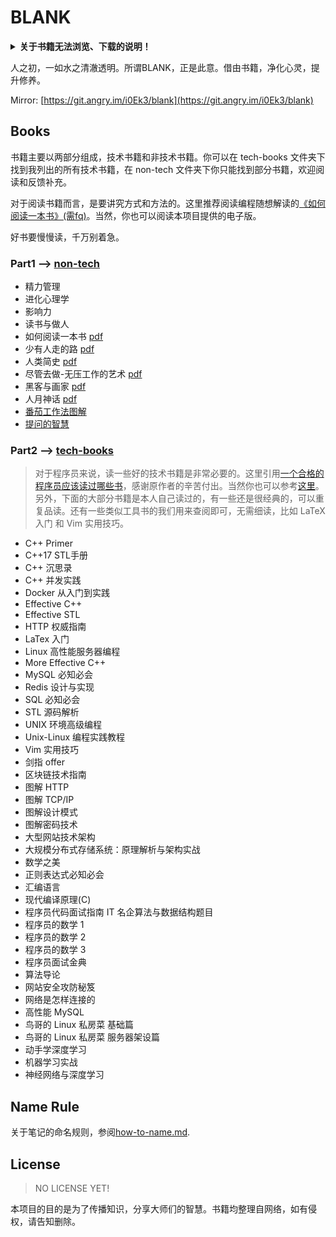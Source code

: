 # BLANK

<b><details><summary>关于书籍无法浏览、下载的说明！</summary></b>

由于之前配置 LFS 的原因，技术书籍暂且无法正常浏览，大家可以先去下面的镜像地址浏览下载我最新上传的书籍，稍后再回来检查该仓库。

但是很抱歉，刚才重新配置了 LFS，但是它告诉我我的带宽配额超限了，所以只能下个月重新上传了！WTF?

![](https://github.com/i0Ek3/BLANK/blob/master/images/overdata.png)

![](https://github.com/i0Ek3/BLANK/blob/master/images/quota.png)

</details>



人之初，一如水之清澈透明。所谓BLANK，正是此意。借由书籍，净化心灵，提升修养。

Mirror: [https://git.angry.im/i0Ek3/blank](https://git.angry.im/i0Ek3/blank)

## Books

书籍主要以两部分组成，技术书籍和非技术书籍。你可以在 tech-books 文件夹下找到我列出的所有技术书籍，在 non-tech 文件夹下你只能找到部分书籍，欢迎阅读和反馈补充。

对于阅读书籍而言，是要讲究方式和方法的。这里推荐阅读编程随想解读的[《如何阅读一本书》(需fq)](https://program-think.blogspot.com/2013/04/how-to-read-book.html)。当然，你也可以阅读本项目提供的电子版。

好书要慢慢读，千万别着急。

### Part1 --> [non-tech](https://github.com/i0Ek3/BLANK/tree/master/non-tech)

* 精力管理
* 进化心理学
* 影响力
* 读书与做人
* 如何阅读一本书 [pdf](https://github.com/i0Ek3/BLANK/blob/master/non-tech/%E5%A6%82%E4%BD%95%E9%98%85%E8%AF%BB%E4%B8%80%E6%9C%AC%E4%B9%A6.pdf)
* 少有人走的路 [pdf](https://github.com/i0Ek3/BLANK/blob/master/non-tech/%E5%B0%91%E6%9C%89%E4%BA%BA%E8%B5%B0%E7%9A%84%E8%B7%AF.pdf?1538367315288)
* 人类简史 [pdf](https://github.com/i0Ek3/BLANK/blob/master/non-tech/%E4%BA%BA%E7%B1%BB%E7%AE%80%E5%8F%B2.pdf)
* 尽管去做-无压工作的艺术 [pdf](https://github.com/i0Ek3/BLANK/blob/master/non-tech/尽管去做—无压工作的艺术.pdf)
* 黑客与画家 [pdf](https://github.com/i0Ek3/BLANK/blob/master/non-tech/黑客与画家.pdf)
* 人月神话 [pdf](https://github.com/i0Ek3/BLANK/blob/master/non-tech/人月神话.pdf)
* [番茄工作法图解](https://www.academia.edu/8290558/_番茄工作法图解.简单易行的时间管理方法_)
* [提问的智慧](https://hacpai.com/article/1536377163156)

### Part2 --> [tech-books](https://github.com/i0Ek3/BLANK/tree/master/tech-books)

> 对于程序员来说，读一些好的技术书籍是非常必要的。这里引用[一个合格的程序员应该读过哪些书](https://www.ezlippi.com/blog/2014/07/qualified-programmer-should-read-what-books.html)，感谢原作者的辛苦付出。当然你也可以参考[这里](http://lucida.me/blog/developer-reading-list/)。另外，下面的大部分书籍是本人自己读过的，有一些还是很经典的，可以重复品读。还有一些类似工具书的我们用来查阅即可，无需细读，比如 LaTeX 入门 和 Vim 实用技巧。

* C++ Primer
* C++17 STL手册
* C++ 沉思录
* C++ 并发实践
* Docker 从入门到实践
* Effective C++
* Effective STL
* HTTP 权威指南
* LaTex 入门
* Linux 高性能服务器编程
* More Effective C++
* MySQL 必知必会
* Redis 设计与实现
* SQL 必知必会
* STL 源码解析
* UNIX 环境高级编程
* Unix-Linux 编程实践教程
* Vim 实用技巧
* 剑指 offer
* 区块链技术指南
* 图解 HTTP
* 图解 TCP/IP
* 图解设计模式
* 图解密码技术
* 大型网站技术架构
* 大规模分布式存储系统：原理解析与架构实战
* 数学之美
* 正则表达式必知必会
* 汇编语言
* 现代编译原理(C)
* 程序员代码面试指南 IT 名企算法与数据结构题目
* 程序员的数学 1
* 程序员的数学 2
* 程序员的数学 3
* 程序员面试金典
* 算法导论
* 网站安全攻防秘笈
* 网络是怎样连接的
* 高性能 MySQL
* 鸟哥的 Linux 私房菜 基础篇
* 鸟哥的 Linux 私房菜 服务器架设篇
* 动手学深度学习
* 机器学习实战
* 神经网络与深度学习


## Name Rule

关于笔记的命名规则，参阅[how-to-name.md](https://github.com/i0Ek3/BLANK/blob/master/how-to-name.md).


## License

> NO LICENSE YET!

本项目的目的是为了传播知识，分享大师们的智慧。书籍均整理自网络，如有侵权，请告知删除。


